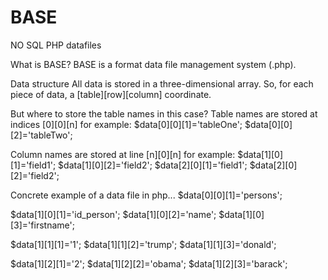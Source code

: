 # BASE
NO SQL PHP datafiles

What is BASE?
BASE is a format data file management system (.php).

Data structure
All data is stored in a three-dimensional array. So, for each piece of data, a [table][row][column] coordinate.

But where to store the table names in this case? Table names are stored at indices [0][0][n] for example:
$data[0][0][1]='tableOne';
$data[0][0][2]='tableTwo';

Column names are stored at line [n][0][n] for example:
$data[1][0][1]='field1';
$data[1][0][2]='field2';
$data[2][0][1]='field1';
$data[2][0][2]='field2';

Concrete example of a data file in php...
$data[0][0][1]='persons';

$data[1][0][1]='id_person';
$data[1][0][2]='name';
$data[1][0][3]='firstname';

$data[1][1][1]='1';
$data[1][1][2]='trump';
$data[1][1][3]='donald';

$data[1][2][1]='2';
$data[1][2][2]='obama';
$data[1][2][3]='barack';
